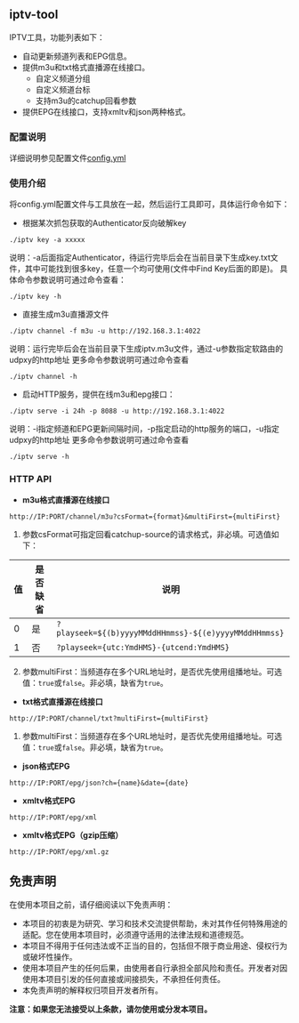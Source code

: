 ## iptv-tool

IPTV工具，功能列表如下：

* 自动更新频道列表和EPG信息。
* 提供m3u和txt格式直播源在线接口。
  * 自定义频道分组
  * 自定义频道台标
  * 支持m3u的catchup回看参数
* 提供EPG在线接口，支持xmltv和json两种格式。

### 配置说明

详细说明参见配置文件[config.yml](config.yml)

### 使用介绍

将config.yml配置文件与工具放在一起，然后运行工具即可，具体运行命令如下：

* 根据某次抓包获取的Authenticator反向破解key

```
./iptv key -a xxxxx
```

说明：-a后面指定Authenticator，待运行完毕后会在当前目录下生成key.txt文件，其中可能找到很多key，任意一个均可使用(文件中Find
Key后面的即是)。
具体命令参数说明可通过命令查看：

```
./iptv key -h
```

* 直接生成m3u直播源文件

```
./iptv channel -f m3u -u http://192.168.3.1:4022
```

说明：运行完毕后会在当前目录下生成iptv.m3u文件，通过-u参数指定软路由的udpxy的http地址
更多命令参数说明可通过命令查看

```
./iptv channel -h
```

* 启动HTTP服务，提供在线m3u和epg接口：

```
./iptv serve -i 24h -p 8088 -u http://192.168.3.1:4022
```

说明：-i指定频道和EPG更新间隔时间，-p指定启动的http服务的端口，-u指定udpxy的http地址
更多命令参数说明可通过命令查看

```
./iptv serve -h
```

### HTTP API

* **m3u格式直播源在线接口**

```
http://IP:PORT/channel/m3u?csFormat={format}&multiFirst={multiFirst}
```

1. 参数csFormat可指定回看catchup-source的请求格式，非必填。可选值如下：

| 值 | 是否缺省 | 说明                                                    |
|---|------|-------------------------------------------------------|
| 0 | 是    | `?playseek=${(b)yyyyMMddHHmmss}-${(e)yyyyMMddHHmmss}` |
| 1 | 否    | `?playseek={utc:YmdHMS}-{utcend:YmdHMS}`              |

2. 参数multiFirst：当频道存在多个URL地址时，是否优先使用组播地址。可选值：`true`或`false`。非必填，缺省为`true`。

* **txt格式直播源在线接口**

```
http://IP:PORT/channel/txt?multiFirst={multiFirst}
```

1. 参数multiFirst：当频道存在多个URL地址时，是否优先使用组播地址。可选值：`true`或`false`。非必填，缺省为`true`。

* **json格式EPG**

```
http://IP:PORT/epg/json?ch={name}&date={date}
```  

* **xmltv格式EPG**

```
http://IP:PORT/epg/xml
```  

* **xmltv格式EPG（gzip压缩）**

```
http://IP:PORT/epg/xml.gz
```  

## 免责声明

在使用本项目之前，请仔细阅读以下免责声明：

* 本项目的初衷是为研究、学习和技术交流提供帮助，未对其作任何特殊用途的适配。您在使用本项目时，必须遵守适用的法律法规和道德规范。
* 本项目不得用于任何违法或不正当的目的，包括但不限于商业用途、侵权行为或破坏性操作。
* 使用本项目产生的任何后果，由使用者自行承担全部风险和责任。开发者对因使用本项目引发的任何直接或间接损失，不承担任何责任。
* 本免责声明的解释权归项目开发者所有。

**注意：如果您无法接受以上条款，请勿使用或分发本项目。**
